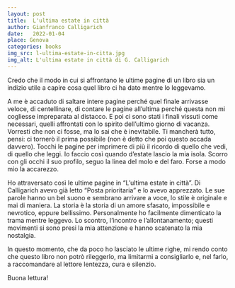 ```yaml
---
layout: post
title:  L'ultima estate in città
author: Gianfranco Calligarich
date:   2022-01-04
place: Genova
categories: books
img_src: l-ultima-estate-in-citta.jpg
img_alt: L'ultima estate in città di G. Calligarich
---
```

Credo che il modo in cui si affrontano le ultime pagine di un libro sia un indizio utile a capire cosa quel libro ci ha dato mentre lo leggevamo. 

A me è accaduto di saltare intere pagine perché quel finale arrivasse veloce, di centellinare, di contare le pagine all’ultima perché questa non mi cogliesse impreparata al distacco. E poi ci sono stati i finali vissuti come necessari, quelli affrontati con lo spirito dell’ultimo giorno di vacanza. Vorresti che non ci fosse, ma lo sai che è inevitabile. Ti mancherà tutto, pensi: ci tornerò il prima possibile (non è detto che poi questo accada davvero). Tocchi le pagine per imprimere di più il ricordo di quello che vedi, di quello che leggi. Io faccio così quando d’estate lascio la mia isola. Scorro con gli occhi il suo profilo, seguo la linea del molo e del faro. Forse a modo mio la accarezzo. 

Ho attraversato così le ultime pagine in “L’ultima estate in città”. Di Calligarich avevo già letto “Posta prioritaria” e lo avevo apprezzato. Le sue parole hanno un bel suono e sembrano arrivare a voce, lo stile è originale e mai di maniera. La storia è la storia di un amore sfasato, impossibile e nevrotico, eppure bellissimo. Personalmente ho facilmente dimenticato la trama mentre leggevo. Lo scontro, l’incontro e l’allontanamento; questi movimenti si sono presi la mia attenzione e hanno scatenato la mia nostalgia. 

In questo momento, che da poco ho lasciato le ultime righe, mi rendo conto che questo libro non potrò rileggerlo, ma limitarmi a consigliarlo e, nel farlo, a raccomandare al lettore lentezza, cura e silenzio.

Buona lettura! 